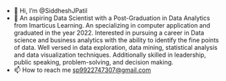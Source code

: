 - 👋 Hi, I’m @SiddheshJPatil
- 💞️ An aspiring Data Scientist with a Post-Graduation in Data Analytics from Imarticus Learning. An specializing in computer application and graduated in the year 2022.      Interested in pursuing a career in Data science and business analytics with the ability to identify the fine points of data. Well versed in data exploration, data        mining, statistical analysis and data visualization techniques. Additionally skilled in leadership, public speaking, problem-solving, and decision making. 
- 📫 How to reach me sp9922747307@gmail.com

<!---
SiddheshJPatil/SiddheshJPatil is a ✨ special ✨ repository because its `README.md` (this file) appears on your GitHub profile.
You can click the Preview link to take a look at your changes.
--->
